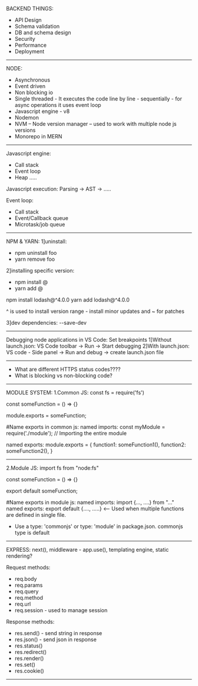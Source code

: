 BACKEND THINGS:

- API Design
- Schema validation
- DB and schema design
- Security
- Performance
- Deployment

---

NODE:

- Asynchronous
- Event driven
- Non blocking io
- Single threaded - It executes the code line by line - sequentially - for async operations it uses event loop
- Javascript engine - v8
- Nodemon
- NVM – Node version manager – used to work with multiple node js versions
- Monorepo in MERN

---

Javascript engine:

- Call stack
- Event loop
- Heap
  .....

Javascript execution:
Parsing -> AST -> .....

Event loop:

- Call stack
- Event/Callback queue
- Microtask/job queue

---

NPM & YARN:
1]uninstall:

- npm uninstall foo
- yarn remove foo

2]installing specific version:

- npm install <package-name>@<version>
- yarn add <package-name>@<version>

npm install lodash@^4.0.0
yarn add lodash@^4.0.0

^ is used to install version range - install minor updates and ~ for patches

3]dev dependencies:
--save-dev

---

Debugging node applications in VS Code: Set breakpoints
1]Without launch.json: VS Code toolbar -> Run -> Start debugging
2]With launch.json: VS code - Side panel -> Run and debug -> create launch.json file

---

- What are different HTTPS status codes????
- What is blocking vs non-blocking code?

---

MODULE SYSTEM:
1.Common JS:
const fs = require('fs')

const someFunction = () => {}

module.exports = someFunction;

#Name exports in common js:
named imports:
const myModule = require('./module'); // Importing the entire module

named exports:
module.exports = {
function1: someFunction1(),
function2: someFunction2(),
}

---

2.Module JS:
import fs from "node:fs"

const someFunction = () => {}

export default someFunction;

#Name exports in module js:
named imports: import {..., ....} from "..."
named exports: export default {...., .....} <-- Used when multiple functions are defined in single file.

- Use a type: 'commonjs' or type: 'module' in package.json. commonjs type is default

---

EXPRESS:
next(), middleware - app.use(), templating engine, static rendering?

Request methods:

- req.body
- req.params
- req.query
- req.method
- req.url
- req.session - used to manage session

Response methods:

- res.send() - send string in response
- res.json() - send json in response
- res.status()
- res.redirect()
- res.render()
- res.set()
- res.cookie()

---
